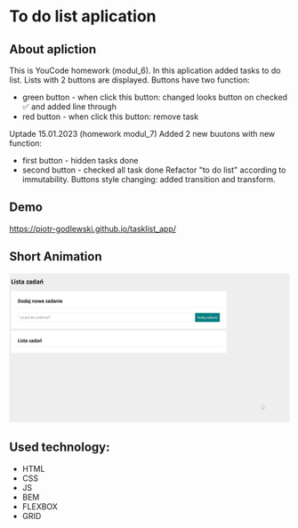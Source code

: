 # To do list aplication

## About apliction

This is YouCode homework (modul_6).
In this aplication added tasks to do list.
Lists with 2 buttons are displayed. Buttons have two function:
- green button - when click this button: changed looks button on checked ✅ and added line through
- red button - when click this button: remove task

Uptade 15.01.2023 (homework modul_7)
Added 2 new buutons with new function:
- first button - hidden tasks done
- second button - checked all task done
Refactor "to do list" according to immutability.
Buttons style changing: added transition and transform.

## Demo

https://piotr-godlewski.github.io/tasklist_app/

## Short Animation

![animation](images/toDoListAnimation.gif)

## Used technology:

- HTML
- CSS
- JS
- BEM
- FLEXBOX
- GRID